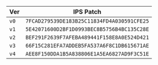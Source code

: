 
| Ver | IPS Patch |
| --- | --- |
| `v0` | `7FCAD279539DE183B25C11834FD4A030591CFE25` |
| `v1` | `5E42071600D2BF1D0993BEC8B5756B4BC135C28E` |
| `v2` | `BEF291F2639F7AFEBA489441F158E8A0E524D421` |
| `v3` | `66F15C281EFA7ADDEB5FA537A6F8C1DB615671AE` |
| `v4` | `AEE8F150DDA1B5A838806E1A5EA6827AD9F3C51E` |